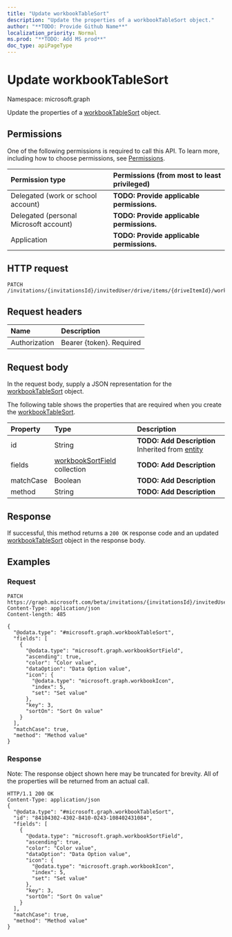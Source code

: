 ```yaml
---
title: "Update workbookTableSort"
description: "Update the properties of a workbookTableSort object."
author: "**TODO: Provide Github Name**"
localization_priority: Normal
ms.prod: "**TODO: Add MS prod**"
doc_type: apiPageType
---
```


# Update workbookTableSort

Namespace: microsoft.graph

Update the properties of a [workbookTableSort](../resources/workbooktablesort.md) object.

## Permissions
One of the following permissions is required to call this API. To learn more, including how to choose permissions, see [Permissions](/concepts/permissions-reference.md).

|Permission type|Permissions (from most to least privileged)|
|:---|:---|
|Delegated (work or school account)|**TODO: Provide applicable permissions.**|
|Delegated (personal Microsoft account)|**TODO: Provide applicable permissions.**|
|Application|**TODO: Provide applicable permissions.**|

## HTTP request
<!-- {
  "blockType": "ignored"
}
-->
``` http
PATCH /invitations/{invitationsId}/invitedUser/drive/items/{driveItemId}/workbook/names/{workbookNamedItemId}/worksheet/tables/{workbookTableId}/sort
```

## Request headers
|Name|Description|
|:---|:---|
|Authorization|Bearer {token}. Required|

## Request body
In the request body, supply a JSON representation for the [workbookTableSort](../resources/workbooktablesort.md) object.

The following table shows the properties that are required when you create the [workbookTableSort](../resources/workbooktablesort.md).

|Property|Type|Description|
|:---|:---|:---|
|id|String|**TODO: Add Description** Inherited from [entity](../resources/entity.md)|
|fields|[workbookSortField](../resources/workbooksortfield.md) collection|**TODO: Add Description**|
|matchCase|Boolean|**TODO: Add Description**|
|method|String|**TODO: Add Description**|



## Response
If successful, this method returns a `200 OK` response code and an updated [workbookTableSort](../resources/workbooktablesort.md) object in the response body.

## Examples

### Request
<!-- {
  "blockType": "request",
  "name": "update_workbooktablesort"
}
-->
``` http
PATCH https://graph.microsoft.com/beta/invitations/{invitationsId}/invitedUser/drive/items/{driveItemId}/workbook/names/{workbookNamedItemId}/worksheet/tables/{workbookTableId}/sort
Content-Type: application/json
Content-length: 485

{
  "@odata.type": "#microsoft.graph.workbookTableSort",
  "fields": [
    {
      "@odata.type": "microsoft.graph.workbookSortField",
      "ascending": true,
      "color": "Color value",
      "dataOption": "Data Option value",
      "icon": {
        "@odata.type": "microsoft.graph.workbookIcon",
        "index": 5,
        "set": "Set value"
      },
      "key": 3,
      "sortOn": "Sort On value"
    }
  ],
  "matchCase": true,
  "method": "Method value"
}
```

### Response
Note: The response object shown here may be truncated for brevity. All of the properties will be returned from an actual call.
<!-- {
  "blockType": "response",
  "truncated": true
}
-->
``` http
HTTP/1.1 200 OK
Content-Type: application/json
{
  "@odata.type": "#microsoft.graph.workbookTableSort",
  "id": "84104302-4302-8410-0243-108402431084",
  "fields": [
    {
      "@odata.type": "microsoft.graph.workbookSortField",
      "ascending": true,
      "color": "Color value",
      "dataOption": "Data Option value",
      "icon": {
        "@odata.type": "microsoft.graph.workbookIcon",
        "index": 5,
        "set": "Set value"
      },
      "key": 3,
      "sortOn": "Sort On value"
    }
  ],
  "matchCase": true,
  "method": "Method value"
}
```


